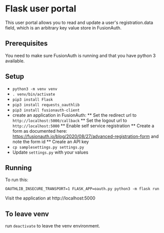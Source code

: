 
# Flask user portal

This user portal allows you to read and update a user's registration.data field, which is an arbitrary key value store in FusionAuth.

## Prerequisites

You need to make sure FusionAuth is running and that you have python 3 available. 

## Setup

* `python3 -m venv venv`
* `. venv/bin/activate`
* `pip3 install Flask`
* `pip3 install requests_oauthlib`
* `pip3 install fusionauth-client`
* create an application in FusionAuth:
** Set the redirect url to `http://localhost:5000/callback`
** Set the logout url to `http://localhost:5000`
** Enable self service registration
** Create a form as documented here: https://fusionauth.io/blog/2020/08/27/advanced-registration-form and note the form id
** Create an API key
* `cp samplesettings.py settings.py`
* Update `settings.py` with your values

## Running 
To run this:

`OAUTHLIB_INSECURE_TRANSPORT=1 FLASK_APP=oauth.py python3 -m flask run`

Visit the application at http://localhost:5000

## To leave venv

run `deactivate` to leave the venv environment.
